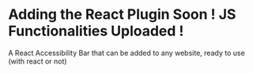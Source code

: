 # Adding the React Plugin Soon ! JS Functionalities Uploaded !
A React Accessibility Bar that can be added to any website, ready to use (with react or not)
